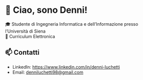 # 👋 Ciao, sono Denni!

🎓 Studente di Ingegneria Informatica e dell’Informazione presso l’Università di Siena  
🔧 Curriculum Elettronica

## 📫 Contatti

- LinkedIn: https://www.linkedin.com/in/denni-luchetti 
- Email: denniluchetti98@gmail.com 

